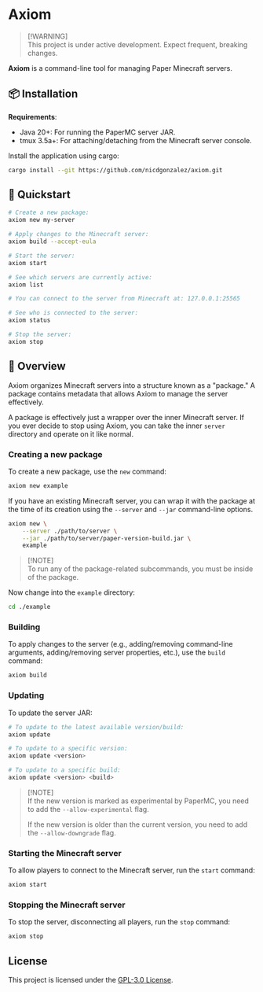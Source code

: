 # Axiom

> [!WARNING]\
> This project is under active development. Expect frequent, breaking changes.

**Axiom** is a command-line tool for managing Paper Minecraft servers.

## 📦 Installation

**Requirements**:

- Java 20+: For running the PaperMC server JAR.
- tmux 3.5a+: For attaching/detaching from the Minecraft server console.

Install the application using cargo:

```bash
cargo install --git https://github.com/nicdgonzalez/axiom.git
```

## 🚀 Quickstart

```bash
# Create a new package:
axiom new my-server

# Apply changes to the Minecraft server:
axiom build --accept-eula

# Start the server:
axiom start

# See which servers are currently active:
axiom list

# You can connect to the server from Minecraft at: 127.0.0.1:25565

# See who is connected to the server:
axiom status

# Stop the server:
axiom stop
```

## 📖 Overview

Axiom organizes Minecraft servers into a structure known as a "package." A
package contains metadata that allows Axiom to manage the server effectively.

A package is effectively just a wrapper over the inner Minecraft server. If you
ever decide to stop using Axiom, you can take the inner `server` directory and
operate on it like normal.

### Creating a new package

To create a new package, use the `new` command:

```bash
axiom new example
```

If you have an existing Minecraft server, you can wrap it with the package at
the time of its creation using the `--server` and `--jar` command-line options.

```bash
axiom new \
    --server ./path/to/server \
    --jar ./path/to/server/paper-version-build.jar \
    example
```

> [!NOTE]\
> To run any of the package-related subcommands, you must be inside of the
> package.

Now change into the `example` directory:

```bash
cd ./example
```

### Building

To apply changes to the server (e.g., adding/removing command-line arguments,
adding/removing server properties, etc.), use the `build` command:

```bash
axiom build
```

### Updating

To update the server JAR:

```bash
# To update to the latest available version/build:
axiom update

# To update to a specific version:
axiom update <version>

# To update to a specific build:
axiom update <version> <build>
```

> [!NOTE]\
> If the new version is marked as experimental by PaperMC, you need to add the
> `--allow-experimental` flag.
>
> If the new version is older than the current version, you need to add the
> `--allow-downgrade` flag.

### Starting the Minecraft server

To allow players to connect to the Minecraft server, run the `start` command:

```bash
axiom start
```

### Stopping the Minecraft server

To stop the server, disconnecting all players, run the `stop` command:

```bash
axiom stop
```

## License

This project is licensed under the [GPL-3.0 License].

[gpl-3.0 license]: https://www.gnu.org/licenses/gpl-3.0.en.html#license-text
